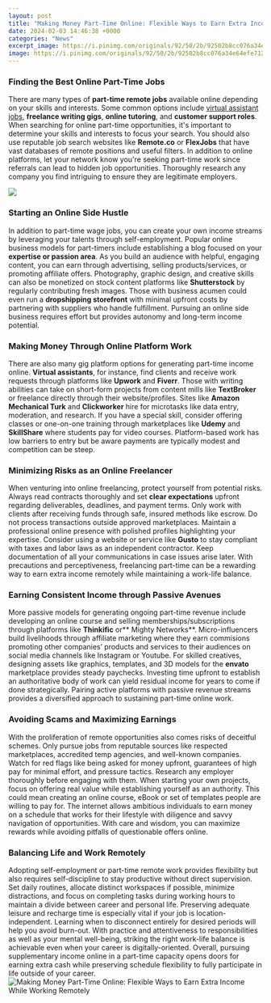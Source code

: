 ```yaml
---
layout: post
title: "Making Money Part-Time Online: Flexible Ways to Earn Extra Income While Working Remotely"
date: 2024-02-03 14:46:38 +0000
categories: "News"
excerpt_image: https://i.pinimg.com/originals/92/50/2b/92502b8cc076a34e64efe7123d8badb6.jpg
image: https://i.pinimg.com/originals/92/50/2b/92502b8cc076a34e64efe7123d8badb6.jpg
---
```


### Finding the Best Online Part-Time Jobs
There are many types of **part-time remote jobs** available online depending on your skills and interests. Some common options include [virtual assistant jobs](https://yt.io.vn/collection/ahlstrom), **freelance writing gigs**, **online tutoring**, and **customer support roles**. When searching for online part-time opportunities, it's important to determine your skills and interests to focus your search. You should also use reputable job search websites like **Remote.co** or **FlexJobs** that have vast databases of remote positions and useful filters. In addition to online platforms, let your network know you're seeking part-time work since referrals can lead to hidden job opportunities. Thoroughly research any company you find intriguing to ensure they are legitimate employers.

![](https://kaeser-blair.com/wp-content/uploads/2022/02/kaeser-blair-extra-income-working-full-time-1-1170x780.jpg)
### Starting an Online Side Hustle
In addition to part-time wage jobs, you can create your own income streams by leveraging your talents through self-employment. Popular online business models for part-timers include establishing a blog focused on your **expertise or passion area**. As you build an audience with helpful, engaging content, you can earn through advertising, selling products/services, or promoting affiliate offers. Photography, graphic design, and creative skills can also be monetized on stock content platforms like **Shutterstock** by regularly contributing fresh images. Those with business acumen could even run a **dropshipping storefront** with minimal upfront costs by partnering with suppliers who handle fulfillment. Pursuing an online side business requires effort but provides autonomy and long-term income potential.
### Making Money Through Online Platform Work 
There are also many gig platform options for generating part-time income online. **Virtual assistants**, for instance, find clients and receive work requests through platforms like **Upwork** and **Fiverr**. Those with writing abilities can take on short-form projects from content mills like **TextBroker** or freelance directly through their website/profiles. Sites like **Amazon Mechanical Turk** and **Clickworker** hire for microtasks like data entry, moderation, and research. If you have a special skill, consider offering classes or one-on-one training through marketplaces like **Udemy** and **SkillShare** where students pay for video courses. Platform-based work has low barriers to entry but be aware payments are typically modest and competition can be steep.
### Minimizing Risks as an Online Freelancer  
When venturing into online freelancing, protect yourself from potential risks. Always read contracts thoroughly and set **clear expectations** upfront regarding deliverables, deadlines, and payment terms. Only work with clients after receiving funds through safe, insured methods like escrow. Do not process transactions outside approved marketplaces. Maintain a professional online presence with polished profiles highlighting your expertise. Consider using a website or service like **Gusto** to stay compliant with taxes and labor laws as an independent contractor. Keep documentation of all your communications in case issues arise later. With precautions and perceptiveness, freelancing part-time can be a rewarding way to earn extra income remotely while maintaining a work-life balance.
### Earning Consistent Income through Passive Avenues
More passive models for generating ongoing part-time revenue include developing an online course and selling memberships/subscriptions through platforms like **Thinkific** or** Mighty Networks**. Micro-influencers build livelihoods through affiliate marketing where they earn commisions promoting other companies’ products and services to their audiences on social media channels like Instagram or Youtube. For skilled creatives, designing assets like graphics, templates, and 3D models for the **envato** marketplace provides steady paychecks. Investing time upfront to establish an authoritative body of work can yield residual income for years to come if done strategically. Pairing active platforms with passive revenue streams provides a diversified approach to sustaining part-time online work.
### Avoiding Scams and Maximizing Earnings  
With the proliferation of remote opportunities also comes risks of deceitful schemes. Only pursue jobs from reputable sources like respected marketplaces, accredited temp agencies, and well-known companies. Watch for red flags like being asked for money upfront, guarantees of high pay for minimal effort, and pressure tactics. Research any employer thoroughly before engaging with them. When starting your own projects, focus on offering real value while establishing yourself as an authority. This could mean creating an online course, eBook or set of templates people are willing to pay for. The internet allows ambitious individuals to earn money on a schedule that works for their lifestyle with diligence and savvy navigation of opportunities. With care and wisdom, you can maximize rewards while avoiding pitfalls of questionable offers online.
### Balancing Life and Work Remotely
Adopting self-employment or part-time remote work provides flexibility but also requires self-discipline to stay productive without direct supervision. Set daily routines, allocate distinct workspaces if possible, minimize distractions, and focus on completing tasks during working hours to maintain a divide between career and personal life. Preserving adequate leisure and recharge time is especially vital if your job is location-independent. Learning when to disconnect entirely for desired periods will help you avoid burn-out. With practice and attentiveness to responsibilities as well as your mental well-being, striking the right work-life balance is achievable even when your career is digitally-oriented. Overall, pursuing supplementary income online in a part-time capacity opens doors for earning extra cash while preserving schedule flexibility to fully participate in life outside of your career.
![Making Money Part-Time Online: Flexible Ways to Earn Extra Income While Working Remotely](https://i.pinimg.com/originals/92/50/2b/92502b8cc076a34e64efe7123d8badb6.jpg)